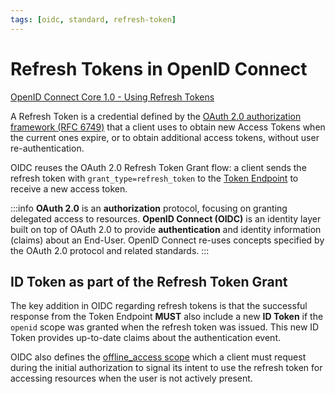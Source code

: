 ```yaml
---
tags: [oidc, standard, refresh-token]
---
```


# Refresh Tokens in OpenID Connect

[OpenID Connect Core 1.0 - Using Refresh Tokens](https://openid.net/specs/openid-connect-core-1_0.html#RefreshTokens)

A Refresh Token is a credential defined by the [OAuth 2.0 authorization framework (RFC 6749)](https://www.rfc-editor.org/rfc/rfc6749.html#section-1.5) that a client uses to obtain new Access Tokens when the current ones expire, or to obtain additional access tokens, without user re-authentication.

OIDC reuses the OAuth 2.0 Refresh Token Grant flow: a client sends the refresh token with `grant_type=refresh_token` to the [Token Endpoint](./openid-connect-endpoints-and-requests.mdx#token-endpoint) to receive a new access token.

:::info
**OAuth 2.0** is an **authorization** protocol, focusing on granting delegated access to resources.
**OpenID Connect (OIDC)** is an identity layer built on top of OAuth 2.0 to provide **authentication** and identity information (claims) about an End-User.
OpenID Connect re-uses concepts specified by the OAuth 2.0 protocol and related standards.
:::

## ID Token as part of the Refresh Token Grant

The key addition in OIDC regarding refresh tokens is that the successful response from the Token Endpoint **MUST** also include a new **ID Token** if the `openid` scope was granted when the refresh token was issued.
This new ID Token provides up-to-date claims about the authentication event.

OIDC also defines the [offline_access scope](./17-offline-access.md) which a client must request during the initial authorization to signal its intent to use the refresh token for accessing resources when the user is not actively present.
